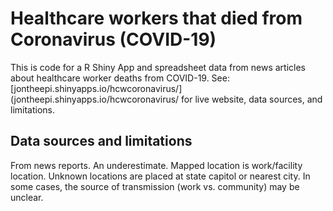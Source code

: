 # Healthcare workers that died from Coronavirus (COVID-19)
This is code for a R Shiny App and spreadsheet data from news articles about healthcare worker deaths from COVID-19.  See: [jontheepi.shinyapps.io/hcwcoronavirus/](jontheepi.shinyapps.io/hcwcoronavirus/ for live website, data sources, and limitations.

## Data sources and limitations
From news reports. An underestimate. Mapped location is work/facility location. Unknown locations are placed at state capitol or nearest city.  In some cases, the source of transmission (work vs. community) may be unclear.
